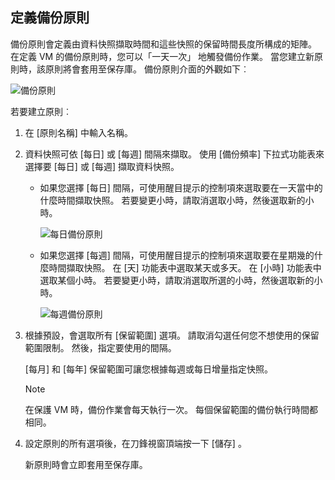 ## <a name="defining-a-backup-policy"></a>定義備份原則
備份原則會定義由資料快照擷取時間和這些快照的保留時間長度所構成的矩陣。 在定義 VM 的備份原則時，您可以「一天一次」 地觸發備份作業。 當您建立新原則時，該原則將會套用至保存庫。 備份原則介面的外觀如下︰

![備份原則](./media/backup-create-policy-for-vms/backup-policy.png)

若要建立原則︰

1. 在 [原則名稱] 中輸入名稱。
2. 資料快照可依 [每日] 或 [每週] 間隔來擷取。 使用 [備份頻率]  下拉式功能表來選擇要 [每日] 或 [每週] 擷取資料快照。
   
   * 如果您選擇 [每日] 間隔，可使用醒目提示的控制項來選取要在一天當中的什麼時間擷取快照。 若要變更小時，請取消選取小時，然後選取新的小時。
     
     ![每日備份原則](./media/backup-create-policy-for-vms/backup-policy-daily.png) <br/>
   * 如果您選擇 [每週] 間隔，可使用醒目提示的控制項來選取要在星期幾的什麼時間擷取快照。 在 [天] 功能表中選取某天或多天。 在 [小時] 功能表中選取某個小時。 若要變更小時，請取消選取所選的小時，然後選取新的小時。
     
     ![每週備份原則](./media/backup-create-policy-for-vms/backup-policy-weekly.png)
3. 根據預設，會選取所有 [保留範圍]  選項。 請取消勾選任何您不想使用的保留範圍限制。 然後，指定要使用的間隔。
   
    [每月] 和 [每年] 保留範圍可讓您根據每週或每日增量指定快照。
   
   > [!NOTE]
   > 在保護 VM 時，備份作業會每天執行一次。 每個保留範圍的備份執行時間都相同。
   > 
   > 
4. 設定原則的所有選項後，在刀鋒視窗頂端按一下 [儲存] 。
   
    新原則時會立即套用至保存庫。

